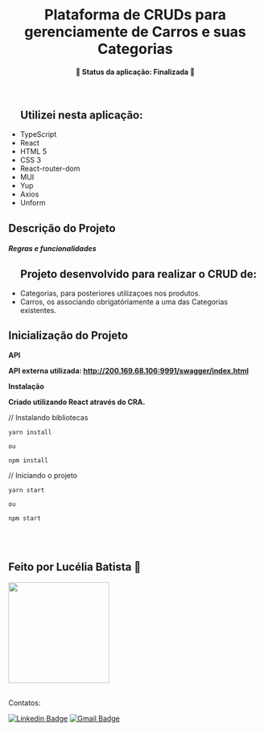 <h1 align="center">Plataforma de CRUDs para gerenciamente de Carros e suas Categorias</h1>

<h4 align="center"> 
	🚧  Status da aplicação: Finalizada 🚧
</h4>
<br />
<ul>
<h2>Utilizei nesta aplicação:</h2>

<li>TypeScript</li>
<li>React</li>
<li>HTML 5</li>
<li>CSS 3</li>
<li>React-router-dom</li>
<li>MUI</li>
<li>Yup</li>
<li>Axios</li>
<li>Unform</li>

</ul>

## Descrição do Projeto

<h5>Regras e funcionalidades</h5>

<p align="center">

<ul>
<h2>Projeto desenvolvido para realizar o CRUD de:</h2>
 <li>Categorias, para posteriores utilizaçoes nos produtos.</li>
 <li>Carros, os associando obrigatóriamente a uma das Categorias existentes.</li>
</ul>
</p>

## Inicialização do Projeto

<strong>API

API externa utilizada: http://200.169.68.106:9991/swagger/index.html </strong>

<strong>Instalação

Criado utilizando React através do CRA.</strong>

// Instalando bibliotecas

```
yarn install

ou

npm install

```

// Iniciando o projeto

```
yarn start

ou

npm start

```

<br>
<br>

 <h2>Feito por Lucélia Batista 🚀 </h2>
  <img style="heigth: 200px; width: 200px" src="https://avatars.githubusercontent.com/u/86496770?v=4">
 <a href="https://www.linkedin.com/in/luceliabatista/"></a>

<br />
<br />

Contatos:

[![Linkedin Badge](https://img.shields.io/badge/-Lucelia-blue?style=flat-square&logo=Linkedin&logoColor=white&link=https://www.linkedin.com/in/luceliabatista/)](https://www.linkedin.com/in/luceliabatista/)
[![Gmail Badge](https://img.shields.io/badge/-lucelia.dev@gmail.com-c14438?style=flat-square&logo=Gmail&logoColor=white&link=mailto:lucelia.dev@gmail.com)](mailto:lucelia.dev@gmail.com)

```

```
